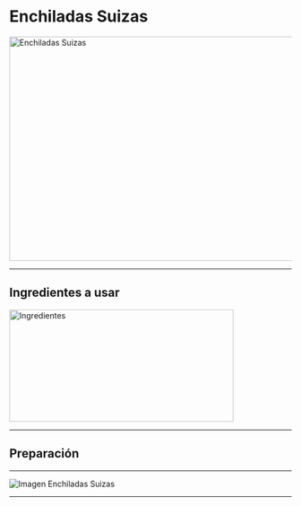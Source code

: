 # **Enchiladas Suizas**
<img src = "https://www.recetasnestle.com.mx/sites/default/files/styles/recipe_detail_desktop/public/srh_recipes/bf5c4725e0960701a77e94966aab5a6a.webp?itok=u3oMwJyC" alt = "Enchiladas Suizas" style="width:600px;height:400px;">





- - -

## **Ingredientes a usar**
<img src = "https://thefoodtech.com/wp-content/uploads/2024/01/Ingredientes-culinarios.jpg" alt = "Ingredientes" style="width:400px;height:200px;">





- - -

## **Preparación**


- - -

![Imagen Enchiladas Suizas](https://www.recetasnestle.com.mx/sites/default/files/styles/recipe_detail_desktop/public/srh_recipes/bf5c4725e0960701a77e94966aab5a6a.webp?itok=u3oMwJyC)

- - -



